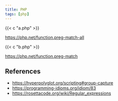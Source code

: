 ```yaml
---
title: PHP
tags: [php]
---
```


{{< c "a.php" >}}

<https://php.net/function.preg-match-all>

{{< c "b.php" >}}

<https://php.net/function.preg-match>

## References

- <https://hyperpolyglot.org/scripting#group-capture>
- <https://programming-idioms.org/idiom/83>
- <https://rosettacode.org/wiki/Regular_expressions>
